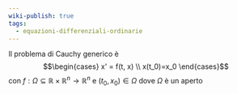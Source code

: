 ```yaml
---
wiki-publish: true
tags:
  - equazioni-differenziali-ordinarie
---
```

Il problema di Cauchy generico è
$$\begin{cases} x' = f(t, x) \\ x(t_0)=x_0 \end{cases}$$
con $f: \Omega ⊆ \mathbb{R} × \mathbb{R}^n → \mathbb{R}^n$ e $(t_0, x_0) ∈ \Omega$ dove $\Omega$ è un aperto